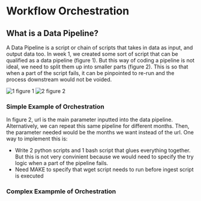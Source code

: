 # Workflow Orchestration

## What is a Data Pipeline?
A Data Pipeline is a script or chain of scripts that takes in data as input, and output data too. In week 1, we created some sort of script that can be qualified as a data pipeline (figure 1). But this way of coding a pipeline is not ideal, we need to split them up into smaller parts (figure 2). This is so that when a part of the script fails, it can be pinpointed to re-run and the process downstream would not be voided.

![1](https://user-images.githubusercontent.com/86598825/152671203-ff113ecc-92d0-486e-b8fa-922a98cc529b.jpg)
figure 1
![2](https://user-images.githubusercontent.com/86598825/152671206-0209ca2f-94c8-4f76-ae14-2103d02c24df.jpg)
figure 2

### Simple Example of Orchestration
In figure 2, url is the main parameter inputted into the data pipeline. Alternatively, we can repeat this same pipeline for different months. Then, the parameter needed would be the months we want instead of the url. One way to implement this is:
- Write 2 python scripts and 1 bash script that glues everything together. But this is not very convinient because we would need to specify the try logic when a part of the pipeline fails. 
- Need MAKE to specify that wget script needs to run before ingest script is executed

### Complex Exampmle of Orchestration
